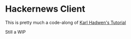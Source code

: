 # Hackernews Client

This is pretty much a code-along of [Karl Hadwen's Tutorial](https://www.youtube.com/watch?v=7DLRJj1YjvQ)

Still a WIP
